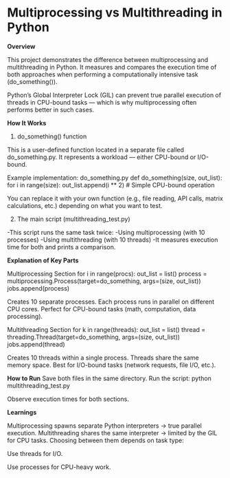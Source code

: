 # Multiprocessing vs Multithreading in Python

**Overview**

This project demonstrates the difference between multiprocessing and multithreading in Python.
It measures and compares the execution time of both approaches when performing a computationally intensive task (do_something()).

Python’s Global Interpreter Lock (GIL) can prevent true parallel execution of threads in CPU-bound tasks — which is why multiprocessing often performs better in such cases.

**How It Works**
1. do_something() function

This is a user-defined function located in a separate file called do_something.py.
It represents a workload — either CPU-bound or I/O-bound.

Example implementation:
do_something.py
def do_something(size, out_list):
    for i in range(size):
        out_list.append(i ** 2)   # Simple CPU-bound operation

You can replace it with your own function (e.g., file reading, API calls, matrix calculations, etc.) depending on what you want to test.

2. The main script (multithreading_test.py)

-This script runs the same task twice:
-Using multiprocessing (with 10 processes)
-Using multithreading (with 10 threads)
-It measures execution time for both and prints a comparison.

**Explanation of Key Parts**

Multiprocessing Section
for i in range(procs):
    out_list = list()
    process = multiprocessing.Process(target=do_something, args=(size, out_list))
    jobs.append(process)
    
Creates 10 separate processes.
Each process runs in parallel on different CPU cores.
Perfect for CPU-bound tasks (math, computation, data processing).

Multithreading Section
for k in range(threads):
    out_list = list()
    thread = threading.Thread(target=do_something, args=(size, out_list))
    jobs.append(thread)

Creates 10 threads within a single process.
Threads share the same memory space.
Best for I/O-bound tasks (network requests, file I/O, etc.).


 **How to Run**
Save both files in the same directory.
Run the script:
python multithreading_test.py

Observe execution times for both sections.

**Learnings**

Multiprocessing spawns separate Python interpreters → true parallel execution.
Multithreading shares the same interpreter → limited by the GIL for CPU tasks.
Choosing between them depends on task type:

Use threads for I/O.

Use processes for CPU-heavy work.
